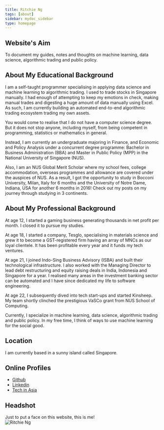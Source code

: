 ```yaml
---
title: Ritchie Ng
tags: [about]
sidebar: mydoc_sidebar
type: homepage
---
```

## Website's Aim

To document my guides, notes and thoughts on machine learning, data science, algorithmic trading and public policy.

## About My Educational Background

I am a self-taught programmer specialising in applying data science and machine learning to algorithmic trading. I used to trade stocks in Singapore manually. I had enough of attempting to keep my emotions in check, making manual trades and digesting a huge amount of data manually using Excel. As such, I am currently building an automated end-to-end algorithmic trading ecosystem trading my own assets.

You would come to realise that I do not have a computer science degree. But it does not stop anyone, including myself, from being competent in programming, statistics or mathematics in general.

Instead, I am currently an undergraduate majoring in Finance, and Economic and Policy Analysis under a concurrent degree programme: Bachelor in Business Administration (BBA) and Master in Public Policy (MPP) in the National University of Singapore (NUS).

Also, I am an NUS Global Merit Scholar where my school fees, college accommodation, overseas programmes and allowance are covered under the auspices of NUS. As a result, I got the opportunity to study in Bocconi University, Milan, Italy for 6 months and the University of Notre Dame, Indiana, USA for another 6 months in 2016! Check out my posts on my journey through studying in 3 continents.

## About My Professional Background
At age 12, I started a gaming business generating thousands in net profit per month. I closed it to pursue my studies.

At age 18, I started a company, Tesglo, specialising in materials science and grew it to become a GST-registered firm having an array of MNCs as our loyal clientele. It has been profitable every year and it funds my tech ventures.

At age 21, I joined Indo-Sing Business Advisory (ISBA) and built their technological infrastructure. I also worked with the Managing Director to lead debt restructuring and equity raising deals in India, Indonesia and Singapore for a year. I realised many areas in the investment banking sector can be automated and I have since dedicated my life to software engineering.

At age 22, I subsequently dived into tech start-ups and started Kinsheep. My team shortly  clinched the prestigious VaSCo grant from NUS School of Computing.

Currently, I specialize in machine learning, data science, algorithmic trading and public policy. In my free time, I think of ways to use machine learning for the social good.

## Location
I am currently based in a sunny island called Singapore.

## Online Profiles
- [Github](https://github.com/ritchieng)
- [Linkedin](https://www.linkedin.com/in/ritchieng)
- [Tech in Asia](https://www.techinasia.com/profile/ritchieng)

## Headshot
Just to put a face on this website, this is me!
<br />
![Ritchie Ng](https://raw.githubusercontent.com/ritchieng/ritchieng.github.io/master/images/ritchieng_web.png)

